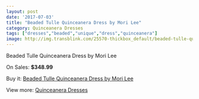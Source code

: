 ```yaml
---
layout: post
date: '2017-07-03'
title: "Beaded Tulle Quinceanera Dress by Mori Lee"
category: Quinceanera Dresses
tags: ["dresses","beaded","unique","dress","quinceanera"]
image: http://img.transblink.com/25570-thickbox_default/beaded-tulle-quinceanera-dress-by-mori-lee.jpg
---
```

Beaded Tulle Quinceanera Dress by Mori Lee

On Sales: **$348.99**
<a href="https://www.transblink.com/en/quinceanera-dresses/8062-beaded-tulle-quinceanera-dress-by-mori-lee.html"><amp-img layout="responsive" width="600" height="600" src="//img.transblink.com/25570-thickbox_default/beaded-tulle-quinceanera-dress-by-mori-lee.jpg" alt="Beaded Tulle Quinceanera Dress by Mori Lee 0" /></a>
<a href="https://www.transblink.com/en/quinceanera-dresses/8062-beaded-tulle-quinceanera-dress-by-mori-lee.html"><amp-img layout="responsive" width="600" height="600" src="//img.transblink.com/25571-thickbox_default/beaded-tulle-quinceanera-dress-by-mori-lee.jpg" alt="Beaded Tulle Quinceanera Dress by Mori Lee 1" /></a>

Buy it: [Beaded Tulle Quinceanera Dress by Mori Lee](https://www.transblink.com/en/quinceanera-dresses/8062-beaded-tulle-quinceanera-dress-by-mori-lee.html "Beaded Tulle Quinceanera Dress by Mori Lee")

View more: [Quinceanera Dresses](https://www.transblink.com/en/11-quinceanera-dresses "Quinceanera Dresses")
